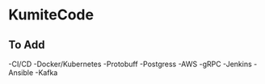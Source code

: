 # KumiteCode

## To Add 
-CI/CD
-Docker/Kubernetes
-Protobuff
-Postgress
-AWS
-gRPC
-Jenkins
-Ansible
-Kafka
